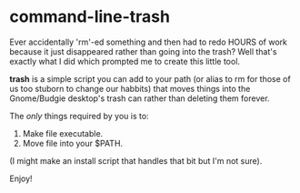 # command-line-trash
Ever accidentally 'rm'-ed something and then had to redo HOURS of work because it just disappeared rather than going into the trash? Well that's exactly what I did which prompted me to create this little tool.

**trash** is a simple script you can add to your path (or alias to rm for those of us too stuborn to change our habbits) that moves things into the Gnome/Budgie desktop's trash can rather than deleting them forever.

The *only* things required by you is to:
 1. Make file executable.
 2. Move file into your $PATH.

(I might make an install script that handles that bit but I'm not sure).

Enjoy!
